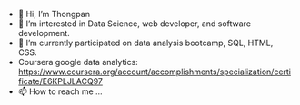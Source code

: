- 👋 Hi, I’m Thongpan 
- 👀 I’m interested in Data Science, web developer, and software development.
- 🌱 I’m currently participated on data analysis bootcamp, SQL, HTML, CSS.
- Coursera google data analytics: https://www.coursera.org/account/accomplishments/specialization/certificate/E6KPLJLACQ97
- 📫 How to reach me ...

<!---
cestsuperwin59/cestsuperwin59 is a ✨ special ✨ repository because its `README.md` (this file) appears on your GitHub profile.
You can click the Preview link to take a look at your changes.
--->
